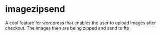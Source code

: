 # imagezipsend
A cool feature for wordpress that enables the user to upload images after checkout. The images then are being zipped and send to ftp

